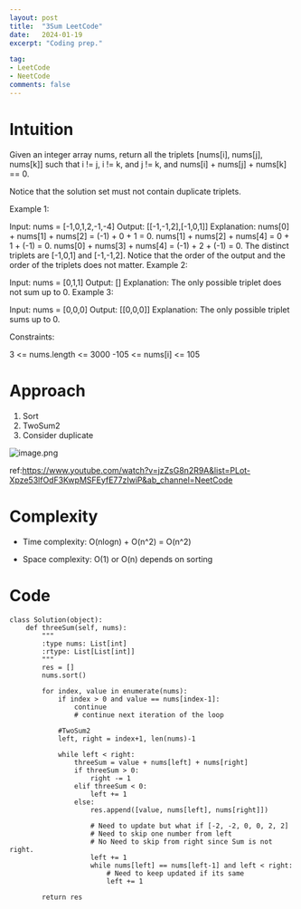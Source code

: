 ```yaml
---
layout: post
title:  "3Sum LeetCode"
date:   2024-01-19
excerpt: "Coding prep."

tag:
- LeetCode
- NeetCode
comments: false
---
```


# Intuition
<!-- Describe your first thoughts on how to solve this problem. -->
Given an integer array nums, return all the triplets [nums[i], nums[j], nums[k]] such that i != j, i != k, and j != k, and nums[i] + nums[j] + nums[k] == 0.

Notice that the solution set must not contain duplicate triplets.

 

Example 1:

Input: nums = [-1,0,1,2,-1,-4]
Output: [[-1,-1,2],[-1,0,1]]
Explanation: 
nums[0] + nums[1] + nums[2] = (-1) + 0 + 1 = 0.
nums[1] + nums[2] + nums[4] = 0 + 1 + (-1) = 0.
nums[0] + nums[3] + nums[4] = (-1) + 2 + (-1) = 0.
The distinct triplets are [-1,0,1] and [-1,-1,2].
Notice that the order of the output and the order of the triplets does not matter.
Example 2:

Input: nums = [0,1,1]
Output: []
Explanation: The only possible triplet does not sum up to 0.
Example 3:

Input: nums = [0,0,0]
Output: [[0,0,0]]
Explanation: The only possible triplet sums up to 0.
 

Constraints:

3 <= nums.length <= 3000
-105 <= nums[i] <= 105

# Approach
<!-- Describe your approach to solving the problem. -->
1. Sort 
2. TwoSum2
3. Consider duplicate 

![image.png](https://assets.leetcode.com/users/images/432bdadf-c5a9-4348-841b-563bb4f5d7d8_1705647359.8168318.png)

ref:https://www.youtube.com/watch?v=jzZsG8n2R9A&list=PLot-Xpze53lfOdF3KwpMSFEyfE77zIwiP&ab_channel=NeetCode

# Complexity
- Time complexity: O(nlogn) + O(n^2) = O(n^2)
<!-- Add your time complexity here, e.g. $$O(n)$$ -->

- Space complexity: O(1) or O(n) depends on sorting
<!-- Add your space complexity here, e.g. $$O(n)$$ -->

# Code
```
class Solution(object):
    def threeSum(self, nums):
        """
        :type nums: List[int]
        :rtype: List[List[int]]
        """
        res = []
        nums.sort()

        for index, value in enumerate(nums):
            if index > 0 and value == nums[index-1]:
                continue 
                # continue next iteration of the loop

            #TwoSum2 
            left, right = index+1, len(nums)-1
            
            while left < right:
                threeSum = value + nums[left] + nums[right]
                if threeSum > 0:
                    right -= 1
                elif threeSum < 0:
                    left += 1
                else:
                    res.append([value, nums[left], nums[right]])
                    
                    # Need to update but what if [-2, -2, 0, 0, 2, 2] 
                    # Need to skip one number from left 
                    # No Need to skip from right since Sum is not right.
                    left += 1
                    while nums[left] == nums[left-1] and left < right:
                        # Need to keep updated if its same
                        left += 1

        return res


```
